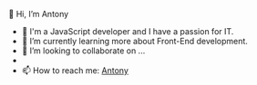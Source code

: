 👋 Hi, I’m Antony

- 👀 I'm a JavaScript developer and I have a passion for IT.
- 🌱 I’m currently learning more about Front-End development.
- 💞️ I’m looking to collaborate on ...
- 
- 📫 How to reach me:
  <!--<img src="https://is1-ssl.mzstatic.com/image/thumb/Purple126/v4/1d/b6/0b/1db60b21-a162-e9ce-9a5d-c915cd6585cc/AppIcon-0-1x_U007emarketing-0-7-0-85-220.png/246x0w.webp" alt="linkedin"> -->
  <a href="https://www.linkedin.com/in/antonio-sandro-domina-8341aa14a/">Antony</a>
  


<!---
AntonyHey/AntonyHey is a ✨ special ✨ repository because its `README.md` (this file) appears on your GitHub profile.
You can click the Preview link to take a look at your changes.
--->
